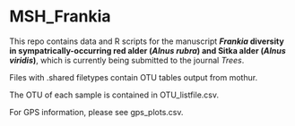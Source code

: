 # MSH_Frankia
This repo contains data and R scripts for the manuscript <b><i>Frankia</i> diversity in sympatrically-occurring red alder (<i>Alnus rubra</i>) and Sitka alder (<i>Alnus viridis</i>)</b>, which is currently being submitted to the journal <i>Trees</i>.

Files with .shared filetypes contain OTU tables output from mothur.

The OTU of each sample is contained in OTU_listfile.csv.

For GPS information, please see gps_plots.csv.
